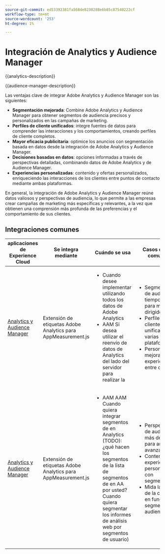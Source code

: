 ```yaml
---
source-git-commit: ed53392381fa568de8230288e6b85c87540222cf
workflow-type: tm+mt
source-wordcount: '253'
ht-degree: 1%

---
```



# Integración de Analytics y Audience Manager

{{analytics-description}}

{{audience-manager-description}}

Las ventajas clave de integrar Adobe Analytics y Audience Manager son las siguientes:

+ **Segmentación mejorada**: Combine Adobe Analytics y Audience Manager para obtener segmentos de audiencia precisos y personalizados en las campañas de marketing.
+ **Perfiles de cliente unificados**: integre fuentes de datos para comprender las interacciones y los comportamientos, creando perfiles de cliente completos.
+ **Mayor eficacia publicitaria**: optimice los anuncios con segmentación basada en datos desde la integración de Adobe Analytics y Audience Manager.
+ **Decisiones basadas en datos**: opciones informadas a través de perspectivas detalladas, combinando datos de Adobe Analytics y de Audience Manager.
+ **Experiencias personalizadas**: contenido y ofertas personalizados, enriqueciendo las interacciones de los clientes entre puntos de contacto mediante ambas plataformas.

En general, la integración de Adobe Analytics y Audience Manager reúne datos valiosos y perspectivas de audiencia, lo que permite a las empresas crear campañas de marketing más específicas y relevantes, a la vez que obtienen una comprensión más profunda de las preferencias y el comportamiento de sus clientes.

## Integraciones comunes

<table>
    <thead>
        <tr>
            <th>aplicaciones de Experience Cloud</th>
            <th>Se integra mediante</th>
            <th>Cuándo se usa</th>
            <th>Casos de uso comunes</th>
        </tr>
    </thead>
    <tbody>
        <tr>
            <td>
                <a href="/docs/analytics-learn/tutorials/integrations/audience-manager/enable-server-side-forwarding-in-adobe-launch.html" target="_blank" rel="noreferrer">Analytics y Audience Manager</a>
            </td>
            <td>Extensión de etiquetas Adobe Analytics para AppMeasurement.js</td>
            <td>
                <ul>
                    <li>Cuando desee implementar utilizando todos los datos de Adobe Analytics</li>
                    <li>AAM Si desea utilizar el reenvío de datos de Analytics del lado del servidor para realizar la</li>
                </ul>
            </td>
            <td>
                <ul>
                    <li>Segmentación de audiencia en tiempo real para marketing dirigido.</li>
                    <li>Perfiles de cliente unificados en varias plataformas.</li>
                    <li>Personalización mejorada y experiencias entre canales.</li>
                </ul>
            </td>
        </tr>        
        <tr>
            <td>
                <a href="https://experienceleague.adobe.com/docs/analytics/integration/audience-analytics/mc-audiences-aam.html" target="_blank" rel="noreferrer">Analytics y Audience Manager</a>
            </td>
            <td>Extensión de etiquetas Adobe Analytics para AppMeasurement.js</td>
            <td>
                <ul>
                    <li>AAM AAM Cuando quiera integrar segmentos de en Analytics (TODO): ¿qué hacen los segmentos de la lista de segmentos de en AA por usted? Cuando quiera segmentar los informes de análisis web por segmentos de usuario)</li>
                </ul>
            </td>
            <td>
                <ul>
                    <li>Perspectivas de audiencia más detalladas para análisis avanzados.</li>
                    <li>Contenido y experiencias personalizados con segmentación.</li>
                    <li>Mida la eficacia de la campaña en función de segmentos de audiencia.</li>
                </ul>
            </td>
        </tr>
    </tbody>
</table>
